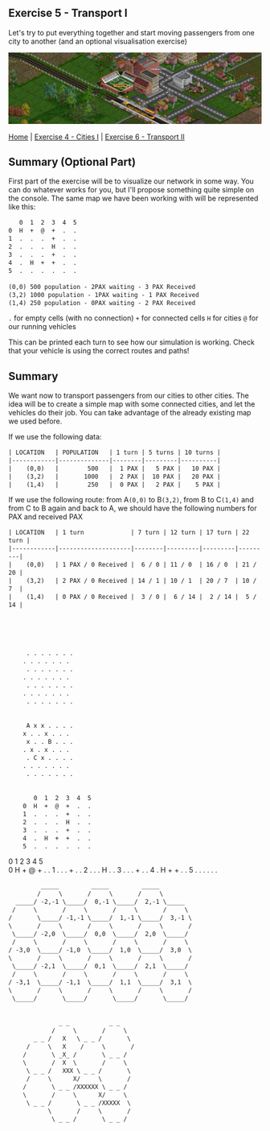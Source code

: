 ## Exercise 5 - Transport I

Let's try to put everything together and start moving passengers from one city to another (and an optional visualisation
exercise)

<kbd> <img src="exercise_5_header.png" /> </kbd>

[Home](../README.md) | [Exercise 4 - Cities I](exercise-4.md) | [Exercise 6 - Transport II](exercise-6.md)

## Summary (Optional Part)

First part of the exercise will be to visualize our network in some way. You can do whatever works for you, but I'll
propose something quite simple on the console. The same map we have been working with will be represented like this:

```
   0  1  2  3  4  5    
0  H  +  @  +  .  .
1  .  .  .  +  .  .
2  .  .  .  H  .  .
3  .  .  .  +  .  .
4  .  H  +  +  .  .
5  .  .  .  .  .  .

(0,0) 500 population - 2PAX waiting - 3 PAX Received
(3,2) 1000 population - 1PAX waiting - 1 PAX Received
(1,4) 250 population - 0PAX waiting - 2 PAX Received
```

`.` for empty cells (with no connection)
`+` for connected cells
`H` for cities
`@` for our running vehicles

This can be printed each turn to see how our simulation is working. Check that your vehicle is using the correct routes
and paths!

## Summary

We want now to transport passengers from our cities to other cities. The idea will be to create a simple map with some
connected cities, and let the vehicles do their job. You can take advantage of the already existing map we used before.

If we use the following data:

    | LOCATION   | POPULATION   | 1 turn | 5 turns | 10 turns |
    |------------|--------------|--------|---------|----------|
    |    (0,0)   |        500   |  1 PAX |   5 PAX |   10 PAX |
    |    (3,2)   |       1000   |  2 PAX |  10 PAX |   20 PAX |
    |    (1,4)   |        250   |  0 PAX |   2 PAX |    5 PAX |

If we use the following route: from A`(0,0)` to B`(3,2)`, from B to C`(1,4)` and from C to B again and back to A, we
should have the following numbers for PAX and received PAX

    | LOCATION   | 1 turn             | 7 turn | 12 turn | 17 turn | 22 turn |              
    |------------|--------------------|--------|---------|---------|---------|
    |    (0,0)   | 1 PAX / 0 Received |  6 / 0 | 11 / 0  | 16 / 0  | 21 / 20 | 
    |    (3,2)   | 2 PAX / 0 Received | 14 / 1 | 10 / 1  | 20 / 7  | 10 / 7  | 
    |    (1,4)   | 0 PAX / 0 Received |  3 / 0 |  6 / 14 |  2 / 14 |  5 / 14 | 





         . . . . . . .
        . . . . . . .
         . . . . . . .
        . . . . . . .
         . . . . . . .
        . . . . . . .
         . . . . . . .


         A x x . . . .
        x . . x . . .
         x . . B . . .
        . x . x . . .
         . C x . . . .
        . . . . . . .
         . . . . . . .


           0  1  2  3  4  5    
        0  H  +  @  +  .  .
        1  .  .  .  +  .  .
        2  .  .  .  H  .  .
        3  .  .  .  +  .  .
        4  .  H  +  +  .  .
        5  .  .  .  .  .  .               
        
        
        
        
        

 
        


0  1  2  3  4  5    
0  H  +  @  +  .  .
1  .  .  .  +  .  .
2  .  .  .  H  .  .
3  .  .  .  +  .  .
4  .  H  +  +  .  .
5  .  .  .  .  .  .


    
             _____         _____         _____
            /     \       /     \       /     \
      _____/ -2,-1 \_____/  0,-1 \_____/  2,-1 \_____
     /     \       /     \       /     \       /     \
    /       \_____/ -1,-1 \_____/  1,-1 \_____/  3,-1 \
    \       /     \       /     \       /     \       /
     \_____/ -2,0  \_____/  0,0  \_____/  2,0  \_____/
     /     \       /     \       /     \       /     \
    / -3,0  \_____/ -1,0  \_____/  1,0  \_____/  3,0  \
    \       /     \       /     \       /     \       /
     \_____/ -2,1  \_____/  0,1  \_____/  2,1  \_____/
     /     \       /     \       /     \       /     \
    / -3,1  \_____/ -1,1  \_____/  1,1  \_____/  3,1  \
    \       /     \       /     \       /     \       /
     \_____/       \_____/       \_____/       \_____/


                  _ _           _ _              
                /     \       /     \            
           _ _ /   X   \ _ _ /       \   
         /     \   X    /     \       /
        /       \ _X_ /       \ _ _ /
        \       /  X  \       /     \ 
         \ _ _ /   XXX \ _ _ /       \
         /     \      X/     \       /
        /       \ _ _ /XXXXXX \ _ _ / 
        \       /     \      X/     \ 
         \ _ _ /       \ _ _ /XXXXX  \
               \       /     \       /           
                \ _ _ /       \ _ _ /        
        